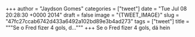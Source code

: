 
+++
author = "Jaydson Gomes"
categories = ["tweet"]
date = "Tue Jul 08 20:28:30 +0000 2014"
draft = false
image = "{TWEET_IMAGE}"
slug = "47fc27ccab6742d433a6492a102bd89e3b4ad273"
tags = ["tweet"]
title = """Se o Fred fizer 4 gols, d..."""
+++
Se o Fred fizer 4 gols, dá hein
